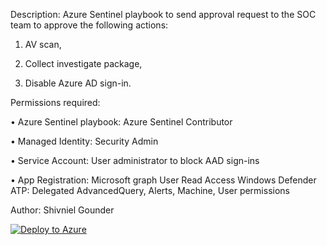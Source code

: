 Description: Azure Sentinel playbook to send approval request to the SOC team to approve the following actions:

1. AV scan,

2. Collect investigate package,

3. Disable Azure AD sign-in.

Permissions required:

• Azure Sentinel playbook: Azure Sentinel Contributor

• Managed Identity: Security Admin

• Service Account: User administrator to block AAD sign-ins

• App Registration: Microsoft graph User Read Access Windows Defender ATP: Delegated AdvancedQuery, Alerts, Machine, User permissions

Author: Shivniel Gounder

[![Deploy to Azure](https://aka.ms/deploytoazurebutton)](https://portal.azure.com/#create/Microsoft.Template/uri/https%3A%2F%2Fraw.githubusercontent.com%2FShivniel%2FAzure%2Fmain%2FAzure%2520Sentinel%2FAzure%2520Sentinel%2520Playbooks%2FMDATP_ApprovalResponseAlerts%2Fazuredeploy.json)
